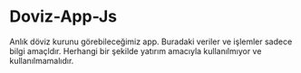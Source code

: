 # Doviz-App-Js
Anlık döviz kurunu görebileceğimiz app.
Buradaki veriler ve işlemler sadece bilgi amaçldır. Herhangi bir şekilde yatırım amacıyla kullanılmıyor ve kullanılmamalıdır.